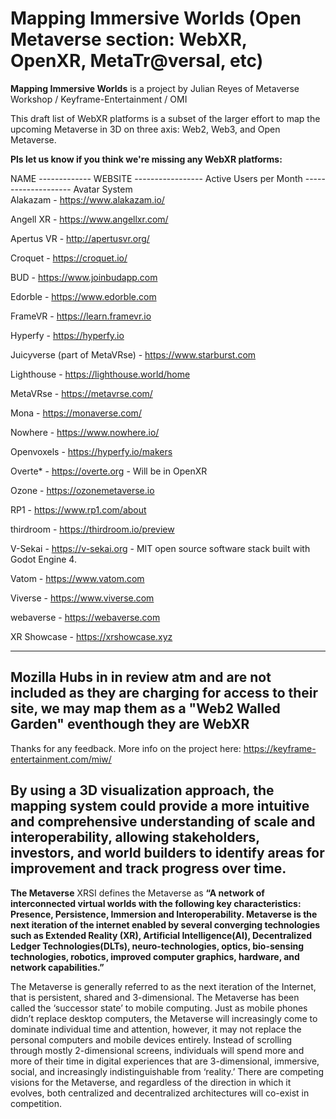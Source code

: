 # Mapping Immersive Worlds (Open Metaverse section: WebXR, OpenXR, MetaTr@versal, etc)

**Mapping Immersive Worlds** is a project by Julian Reyes of Metaverse Workshop / Keyframe-Entertainment / OMI

This draft list of WebXR platforms is a subset of the larger effort to map the upcoming Metaverse in 3D on three axis: Web2, Web3, and Open Metaverse.

**Pls let us know if you think we're missing any WebXR platforms:**

NAME        -------------  WEBSITE            -----------------           Active Users per Month   --------------------   Avatar System  
Alakazam -     	https://www.alakazam.io/

Angell XR -      https://www.angellxr.com/

Apertus VR -   	http://apertusvr.org/

Croquet -        https://croquet.io/

BUD -         	https://www.joinbudapp.com

Edorble	-     https://www.edorble.com

FrameVR	 -      https://learn.framevr.io

Hyperfy	-     https://hyperfy.io

Juicyverse (part of MetaVRse)  -  https://www.starburst.com

Lighthouse	-  https://lighthouse.world/home

MetaVRse - https://metavrse.com/

Mona - https://monaverse.com/

Nowhere - https://www.nowhere.io/

Openvoxels -	  https://hyperfy.io/makers

Overte* -      https://overte.org - Will be in OpenXR

Ozone -  https://ozonemetaverse.io

RP1	     -     https://www.rp1.com/about

thirdroom	 -   https://thirdroom.io/preview

V-Sekai	  -    https://v-sekai.org - MIT open source software stack built with Godot Engine 4.

Vatom	 -        https://www.vatom.com

Viverse	 -     https://www.viverse.com

webaverse	 -  https://webaverse.com

XR Showcase	 - https://xrshowcase.xyz

------ 
Mozilla Hubs in in review atm and are not included as they are charging for access to their site, we may map them as a "Web2 Walled Garden" eventhough they are WebXR
-------

Thanks for any feedback. More info on the project here: https://keyframe-entertainment.com/miw/

By using a 3D visualization approach, the mapping system could provide a more intuitive and comprehensive understanding of scale and interoperability, allowing stakeholders, investors, and world builders to identify areas for improvement and track progress over time.
------------------------------------------------------------------------
**The Metaverse**
XRSI defines the Metaverse as **“A network of interconnected virtual worlds with the following key characteristics: Presence, Persistence, Immersion and Interoperability. Metaverse is the next iteration of the internet enabled by several converging technologies such as Extended Reality (XR), Artificial Intelligence(AI), Decentralized Ledger Technologies(DLTs), neuro-technologies, optics, bio-sensing technologies, robotics, improved computer graphics, hardware, and network capabilities.”**

The Metaverse is generally referred to as the next iteration of the Internet, that is persistent, shared and 3-dimensional. The Metaverse has been called the ‘successor state’ to mobile computing. Just as mobile phones didn’t replace desktop computers, the Metaverse will increasingly come to dominate individual time and attention, however, it may not replace the personal computers and mobile devices entirely. Instead of scrolling through mostly 2-dimensional screens, individuals will spend more and more of their time in digital experiences that are 3-dimensional, immersive, social, and increasingly indistinguishable from ‘reality.’ There are competing visions for the Metaverse, and regardless of the direction in which it evolves, both centralized and decentralized architectures will co-exist in competition.


